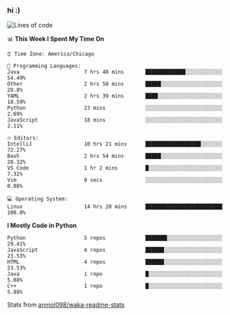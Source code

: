 ### hi :)

<!--START_SECTION:waka-->
![Lines of code](https://img.shields.io/badge/From%20Hello%20World%20I%27ve%20Written-799482%20lines%20of%20code-blue)

📊 **This Week I Spent My Time On** 

```text
⌚︎ Time Zone: America/Chicago

💬 Programming Languages: 
Java                     7 hrs 48 mins       █████████████░░░░░░░░░░░░   54.49% 
Other                    2 hrs 58 mins       █████░░░░░░░░░░░░░░░░░░░░   20.8% 
YAML                     2 hrs 39 mins       ████░░░░░░░░░░░░░░░░░░░░░   18.59% 
Python                   23 mins             ░░░░░░░░░░░░░░░░░░░░░░░░░   2.69% 
JavaScript               18 mins             ░░░░░░░░░░░░░░░░░░░░░░░░░   2.11%

🔥 Editors: 
IntelliJ                 10 hrs 21 mins      ██████████████████░░░░░░░   72.27% 
Bash                     2 hrs 54 mins       █████░░░░░░░░░░░░░░░░░░░░   20.32% 
VS Code                  1 hr 2 mins         █░░░░░░░░░░░░░░░░░░░░░░░░   7.32% 
Vim                      0 secs              ░░░░░░░░░░░░░░░░░░░░░░░░░   0.08%

💻 Operating System: 
Linux                    14 hrs 20 mins      █████████████████████████   100.0%

```

**I Mostly Code in Python** 

```text
Python                   5 repos             ███████░░░░░░░░░░░░░░░░░░   29.41% 
JavaScript               4 repos             ██████░░░░░░░░░░░░░░░░░░░   23.53% 
HTML                     4 repos             ██████░░░░░░░░░░░░░░░░░░░   23.53% 
Java                     1 repo              █░░░░░░░░░░░░░░░░░░░░░░░░   5.88% 
C++                      1 repo              █░░░░░░░░░░░░░░░░░░░░░░░░   5.88%

```



<!--END_SECTION:waka-->

Stats from [anmol098/waka-readme-stats](https://github.com/anmol098/waka-readme-stats)
